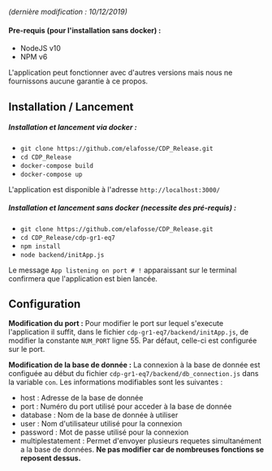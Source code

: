 _(dernière modification : 10/12/2019)_

#### Pre-requis (pour l'installation sans docker) :

- NodeJS v10
- NPM v6

L'application peut fonctionner avec d'autres versions mais nous ne fournissons aucune garantie à ce propos.

## Installation / Lancement

##### Installation et lancement via docker :

- `git clone https://github.com/elafosse/CDP_Release.git`
- `cd CDP_Release`
- `docker-compose build`
- `docker-compose up`

L'application est disponible à l'adresse `http://localhost:3000/`

##### Installation et lancement sans docker (necessite des pré-requis) :

- `git clone https://github.com/elafosse/CDP_Release.git`
- `cd CDP_Release/cdp-gr1-eq7`
- `npm install`
- `node backend/initApp.js`

Le message `App listening on port # !` apparaissant sur le terminal confirmera que l'application est bien lancée.

## Configuration

**Modification du port :**
Pour modifier le port sur lequel s'execute l'application il suffit, dans le fichier `cdp-gr1-eq7/backend/initApp.js`, de modifier la constante `NUM_PORT` ligne 55. Par défaut, celle-ci est configurée sur le port.

**Modification de la base de donnée :**
La connexion à la base de donnée est configuée au début du fichier `cdp-gr1-eq7/backend/db_connection.js` dans la variable `con`. Les informations modifiables sont les suivantes :

- host : Adresse de la base de donnée
- port : Numéro du port utilisé pour acceder à la base de donnée
- database : Nom de la base de donnée à utiliser
- user : Nom d'utilisateur utilisé pour la connexion
- password : Mot de passe utilisé pour la connexion
- multiplestatement : Permet d'envoyer plusieurs requetes simultanément a la base de données. **Ne pas modifier car de nombreuses fonctions se reposent dessus.**
